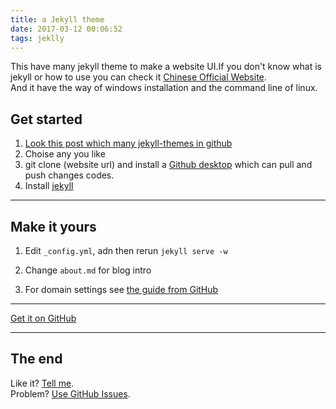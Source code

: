 ```yaml
---
title: a Jekyll theme
date: 2017-03-12 00:06:52
tags: jeklly
---
```


This have many jekyll theme to make a website UI.If you don't know what is jekyll or how to use you can check it [Chinese Official Website](http://jekyllcn.com/docs/home/).  
And it have the way of windows installation and the command line of linux.
## Get started

1. [Look this post which many jekyll-themes in github](https://github.com/YoTro/jekyllthemes/tree/master/_posts)
2. Choise any you like
3. git clone (website url) and install a [Github desktop](https://desktop.github.com/) which can pull and push changes codes.
4. Install [jekyll](http://jekyllcn.com/docs/installation/)  

---

## Make it yours

1. Edit `_config.yml`, adn then rerun `jekyll serve -w`

2. Change `about.md` for blog intro

3. For domain settings see [the guide from GitHub](https://help.github.com/articles/setting-up-a-custom-domain-with-pages)

---

<a href="https://github.com/YoTro" class="pa3 tc ba br2 db">Get it on GitHub </a>

---

## The end

Like it? [Tell me](http://twitter.com/tor_Hothart).<br/>
Problem? [Use GitHub Issues](https://github.com/YoTro/YoTro.github.io/issues).